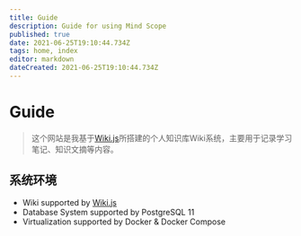 ```yaml
---
title: Guide
description: Guide for using Mind Scope
published: true
date: 2021-06-25T19:10:44.734Z
tags: home, index
editor: markdown
dateCreated: 2021-06-25T19:10:44.734Z
---
```


# Guide

> 这个网站是我基于[Wiki.js](https://js.wiki)所搭建的个人知识库Wiki系统，主要用于记录学习笔记、知识文摘等内容。

## 系统环境

- Wiki supported by [Wiki.js](https://js.wiki)
- Database System supported by PostgreSQL 11
- Virtualization supported by Docker & Docker Compose
